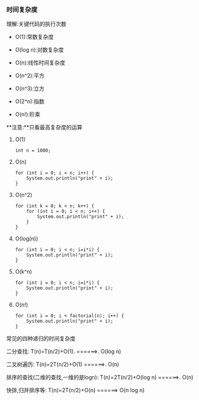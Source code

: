 ### 时间复杂度

理解:关键代码的执行次数

- O(1):常数复杂度

- O(log n):对数复杂度
- O(n):线性时间复杂度
- O(n^2):平方
- O(n^3):立方
- O(2^n):指数
- O(n!):阶乘

**注意:**只看最高复杂度的运算

1. O(1)

   `int n = 1000;`

2. O(n)

   ```
   for (int i = 0; i < n; i++) {
       System.out.println("print" + i);
   }
   ```

3. O(n^2)

   ```
   for (int k = 0; k < n; k++) {
       for (int i = 0; i < n; i++) {
           System.out.println("print" + i);
       }
   }
   ```

4. O(log(n))

   ```
   for (int i = 0; i < n; i=i*i) {
       System.out.println("print" + i);
   }
   ```

5. O(k^n)

   ```
   for (int i = 0; i < n; i=i*i) {
       System.out.println("print" + i);
   }
   ```

6. O(n!)

   ```
   for (int i = 0; i < factorial(n); i++) {
       System.out.println("print" + i);
   }
   ```

常见的四种递归的时间复杂度

二分查找:   T(n)=T(n/2)+O(1).         ======>. O(log n)

二叉树遍历:  T(n)=2T(n/2)+O(1)        ======>.  O(n)

排序的查找(二维的查找,一维的是logn):  T(n)=2T(n/2)+O(log n) ======>.  O(n)

快排,归并排序等:   T(n)=2T(n/2)+O(n)       ======>   O(n log n)

